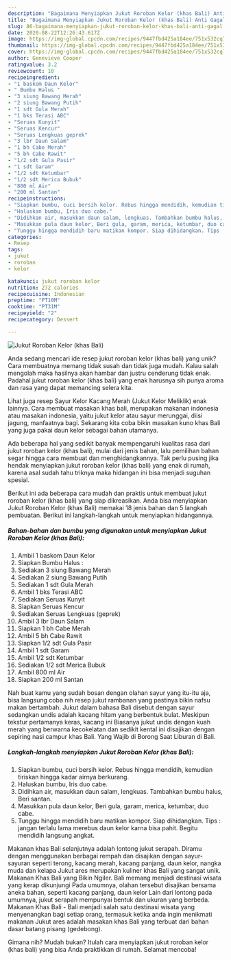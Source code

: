 ```yaml
---
description: "Bagaimana Menyiapkan Jukut Roroban Kelor (khas Bali) Anti Gagal"
title: "Bagaimana Menyiapkan Jukut Roroban Kelor (khas Bali) Anti Gagal"
slug: 86-bagaimana-menyiapkan-jukut-roroban-kelor-khas-bali-anti-gagal
date: 2020-08-22T12:26:43.617Z
image: https://img-global.cpcdn.com/recipes/9447fbd425a184ee/751x532cq70/jukut-roroban-kelor-khas-bali-foto-resep-utama.jpg
thumbnail: https://img-global.cpcdn.com/recipes/9447fbd425a184ee/751x532cq70/jukut-roroban-kelor-khas-bali-foto-resep-utama.jpg
cover: https://img-global.cpcdn.com/recipes/9447fbd425a184ee/751x532cq70/jukut-roroban-kelor-khas-bali-foto-resep-utama.jpg
author: Genevieve Cooper
ratingvalue: 3.2
reviewcount: 10
recipeingredient:
- "1 baskom Daun Kelor"
- " Bumbu Halus "
- "3 siung Bawang Merah"
- "2 siung Bawang Putih"
- "1 sdt Gula Merah"
- "1 bks Terasi ABC"
- "Seruas Kunyit"
- "Seruas Kencur"
- "Seruas Lengkuas geprek"
- "3 lbr Daun Salam"
- "1 bh Cabe Merah"
- "5 bh Cabe Rawit"
- "1/2 sdt Gula Pasir"
- "1 sdt Garam"
- "1/2 sdt Ketumbar"
- "1/2 sdt Merica Bubuk"
- "800 ml Air"
- "200 ml Santan"
recipeinstructions:
- "Siapkan bumbu, cuci bersih kelor. Rebus hingga mendidih, kemudian tiriskan hingga kadar airnya berkurang."
- "Haluskan bumbu, Iris duo cabe."
- "Didihkan air, masukkan daun salam, lengkuas. Tambahkan bumbu halus, Beri santan."
- "Masukkan pula daun kelor, Beri gula, garam, merica, ketumbar, duo cabe."
- "Tunggu hingga mendidih baru matikan kompor. Siap dihidangkan. Tips : jangan terlalu lama merebus daun kelor karna bisa pahit. Begitu mendidih langsung angkat."
categories:
- Resep
tags:
- jukut
- roroban
- kelor

katakunci: jukut roroban kelor 
nutrition: 272 calories
recipecuisine: Indonesian
preptime: "PT10M"
cooktime: "PT31M"
recipeyield: "2"
recipecategory: Dessert

---
```



![Jukut Roroban Kelor (khas Bali)](https://img-global.cpcdn.com/recipes/9447fbd425a184ee/751x532cq70/jukut-roroban-kelor-khas-bali-foto-resep-utama.jpg)

Anda sedang mencari ide resep jukut roroban kelor (khas bali) yang unik? Cara membuatnya memang tidak susah dan tidak juga mudah. Kalau salah mengolah maka hasilnya akan hambar dan justru cenderung tidak enak. Padahal jukut roroban kelor (khas bali) yang enak harusnya sih punya aroma dan rasa yang dapat memancing selera kita.

Lihat juga resep Sayur Kelor Kacang Merah (Jukut Kelor Meliklik) enak lainnya. Cara membuat masakan khas bali, merupakan makanan indonesia atau masakan indonesia, yaitu jukut kelor atau sayur merunggai, diisi jagung, manfaatnya bagi. Sekarang kita coba bikin masakan kuno khas Bali yang juga pakai daun kelor sebagai bahan utamanya.

Ada beberapa hal yang sedikit banyak mempengaruhi kualitas rasa dari jukut roroban kelor (khas bali), mulai dari jenis bahan, lalu pemilihan bahan segar hingga cara membuat dan menghidangkannya. Tak perlu pusing jika hendak menyiapkan jukut roroban kelor (khas bali) yang enak di rumah, karena asal sudah tahu triknya maka hidangan ini bisa menjadi suguhan spesial.


Berikut ini ada beberapa cara mudah dan praktis untuk membuat jukut roroban kelor (khas bali) yang siap dikreasikan. Anda bisa menyiapkan Jukut Roroban Kelor (khas Bali) memakai 18 jenis bahan dan 5 langkah pembuatan. Berikut ini langkah-langkah untuk menyiapkan hidangannya.

<!--inarticleads1-->

##### Bahan-bahan dan bumbu yang digunakan untuk menyiapkan Jukut Roroban Kelor (khas Bali):

1. Ambil 1 baskom Daun Kelor
1. Siapkan  Bumbu Halus :
1. Sediakan 3 siung Bawang Merah
1. Sediakan 2 siung Bawang Putih
1. Sediakan 1 sdt Gula Merah
1. Ambil 1 bks Terasi ABC
1. Sediakan Seruas Kunyit
1. Siapkan Seruas Kencur
1. Sediakan Seruas Lengkuas (geprek)
1. Ambil 3 lbr Daun Salam
1. Siapkan 1 bh Cabe Merah
1. Ambil 5 bh Cabe Rawit
1. Siapkan 1/2 sdt Gula Pasir
1. Ambil 1 sdt Garam
1. Ambil 1/2 sdt Ketumbar
1. Sediakan 1/2 sdt Merica Bubuk
1. Ambil 800 ml Air
1. Siapkan 200 ml Santan


Nah buat kamu yang sudah bosan dengan olahan sayur yang itu-itu aja, bisa langsung coba nih resep jukut rambanan yang pastinya bikin nafsu makan bertambah. Jukut dalam bahasa Bali disebut dengan sayur sedangkan undis adalah kacang hitam yang berbentuk bulat. Meskipun tekstur pertamanya keras, kacang ini Biasanya jukut undis dengan kuah merah yang berwarna kecokelatan dan sedikit kental ini disajikan dengan sepiring nasi campur khas Bali. Yang Wajib di Borong Saat Liburan di Bali. 

<!--inarticleads2-->

##### Langkah-langkah menyiapkan Jukut Roroban Kelor (khas Bali):

1. Siapkan bumbu, cuci bersih kelor. Rebus hingga mendidih, kemudian tiriskan hingga kadar airnya berkurang.
1. Haluskan bumbu, Iris duo cabe.
1. Didihkan air, masukkan daun salam, lengkuas. Tambahkan bumbu halus, Beri santan.
1. Masukkan pula daun kelor, Beri gula, garam, merica, ketumbar, duo cabe.
1. Tunggu hingga mendidih baru matikan kompor. Siap dihidangkan. Tips : jangan terlalu lama merebus daun kelor karna bisa pahit. Begitu mendidih langsung angkat.


Makanan khas Bali selanjutnya adalah lontong jukut serapah. Diramu dengan menggunakan berbagai rempah dan disajikan dengan sayur-sayuran seperti terong, kacang merah, kacang panjang, daun kelor, nangka muda dan kelapa Jukut ares merupakan kuliner khas Bali yang sangat unik. Makanan Khas Bali yang Bikin Ngiler. Bali memang menjadi destinasi wisata yang kerap dikunjungi Pada umumnya, olahan tersebut disajikan bersama aneka bahan, seperti kacang panjang, daun kelor Lain dari lontong pada umumnya, jukut serapah mempunyai bentuk dan ukuran yang berbeda. Makanan Khas Bali - Bali menjadi salah satu destinasi wisata yang menyenangkan bagi setiap orang, termasuk ketika anda ingin menikmati makanan Jukut ares adalah masakan khas Bali yang terbuat dari bahan dasar batang pisang (gedebong). 

Gimana nih? Mudah bukan? Itulah cara menyiapkan jukut roroban kelor (khas bali) yang bisa Anda praktikkan di rumah. Selamat mencoba!
